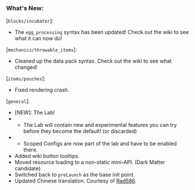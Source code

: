 ### What's New:

[`blocks/incubator`]:

* The `egg_processing` syntax has been updated! Check out the wiki to see what it can now do!

[`mechanics/throwable_items`]:

* Cleaned up the data pack syntax. Check out the wiki to see what changed!

[`items/pouches`]:

* Fixed rendering crash.

[`general`]:

* [NEW]: The Lab!
* * The Lab will contain new and experimental features you can try before they become the default! (or discarded)
* * Scoped Configs are now part of the lab and have to be enabled there.
* Added wiki button tooltips.
* Moved resource loading to a non-static mini-API. (Dark Matter candidate)
* Switched back to `preLaunch` as the base init point.
* Updated Chinese translation. Courtesy of [Rad586](https://github.com/Rad586).